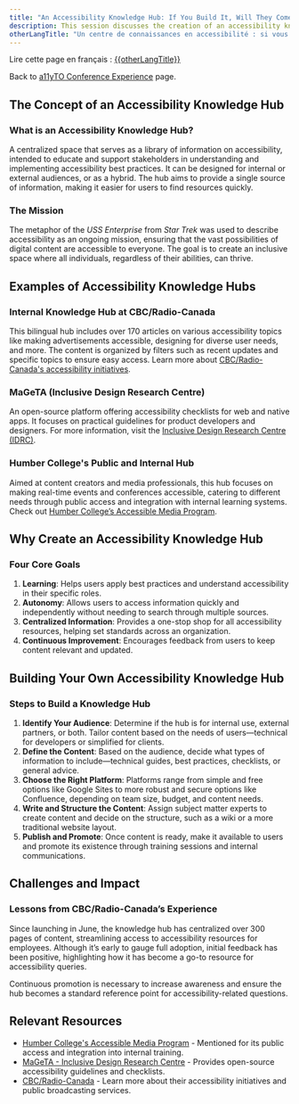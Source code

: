 ```yaml
---
title: "An Accessibility Knowledge Hub: If You Build It, Will They Come?"
description: This session discusses the creation of an accessibility knowledge hub, covering best practices for reaching key stakeholders and encouraging accessibility adoption in different projects.
otherLangTitle: "Un centre de connaissances en accessibilité : si vous le construisez, viendront-ils ?"
---
```


<p lang="fr">Lire cette page en français : <a hreflang="fr" href="/fr/a11yto/{{otherLangTitle | slugify}}">{{otherLangTitle}}</a></p>

Back to [a11yTO Conference Experience](/a11yto/) page.

## The Concept of an Accessibility Knowledge Hub

### What is an Accessibility Knowledge Hub?

A centralized space that serves as a library of information on accessibility, intended to educate and support stakeholders in understanding and implementing accessibility best practices. It can be designed for internal or external audiences, or as a hybrid. The hub aims to provide a single source of information, making it easier for users to find resources quickly.

### The Mission

The metaphor of the *USS Enterprise* from *Star Trek* was used to describe accessibility as an ongoing mission, ensuring that the vast possibilities of digital content are accessible to everyone. The goal is to create an inclusive space where all individuals, regardless of their abilities, can thrive.

## Examples of Accessibility Knowledge Hubs

### Internal Knowledge Hub at CBC/Radio-Canada

This bilingual hub includes over 170 articles on various accessibility topics like making advertisements accessible, designing for diverse user needs, and more. The content is organized by filters such as recent updates and specific topics to ensure easy access. Learn more about [CBC/Radio-Canada's accessibility initiatives](https://www.cbc.ca/accessibility/).

### MaGeTA (Inclusive Design Research Centre)

An open-source platform offering accessibility checklists for web and native apps. It focuses on practical guidelines for product developers and designers. For more information, visit the [Inclusive Design Research Centre (IDRC)](https://idrc.ocadu.ca/).

### Humber College's Public and Internal Hub

Aimed at content creators and media professionals, this hub focuses on making real-time events and conferences accessible, catering to different needs through public access and integration with internal learning systems. Check out [Humber College’s Accessible Media Program](https://mediaarts.humber.ca/accessiblemedia/making-accessible-media.html).

## Why Create an Accessibility Knowledge Hub

### Four Core Goals

1. **Learning**: Helps users apply best practices and understand accessibility in their specific roles.
2. **Autonomy**: Allows users to access information quickly and independently without needing to search through multiple sources.
3. **Centralized Information**: Provides a one-stop shop for all accessibility resources, helping set standards across an organization.
4. **Continuous Improvement**: Encourages feedback from users to keep content relevant and updated.

## Building Your Own Accessibility Knowledge Hub

### Steps to Build a Knowledge Hub

1. **Identify Your Audience**: Determine if the hub is for internal use, external partners, or both. Tailor content based on the needs of users—technical for developers or simplified for clients.
2. **Define the Content**: Based on the audience, decide what types of information to include—technical guides, best practices, checklists, or general advice.
3. **Choose the Right Platform**: Platforms range from simple and free options like Google Sites to more robust and secure options like Confluence, depending on team size, budget, and content needs.
4. **Write and Structure the Content**: Assign subject matter experts to create content and decide on the structure, such as a wiki or a more traditional website layout.
5. **Publish and Promote**: Once content is ready, make it available to users and promote its existence through training sessions and internal communications.

## Challenges and Impact

### Lessons from CBC/Radio-Canada’s Experience

Since launching in June, the knowledge hub has centralized over 300 pages of content, streamlining access to accessibility resources for employees. Although it’s early to gauge full adoption, initial feedback has been positive, highlighting how it has become a go-to resource for accessibility queries.

Continuous promotion is necessary to increase awareness and ensure the hub becomes a standard reference point for accessibility-related questions.

## Relevant Resources

- [Humber College's Accessible Media Program](https://mediaarts.humber.ca/accessiblemedia/making-accessible-media.html) - Mentioned for its public access and integration into internal training.
- [MaGeTA - Inclusive Design Research Centre](https://idrc.ocadu.ca/) - Provides open-source accessibility guidelines and checklists.
- [CBC/Radio-Canada](https://www.cbc.ca/accessibility/) - Learn more about their accessibility initiatives and public broadcasting services.
